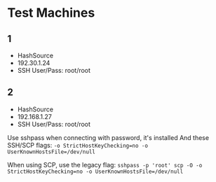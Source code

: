 # Test Machines

## 1

- HashSource
- 192.30.1.24
- SSH User/Pass: root/root

## 2

- HashSource
- 192.168.1.27
- SSH User/Pass: root/root

Use sshpass when connecting with password, it's installed
And these SSH/SCP flags: `-o StrictHostKeyChecking=no -o UserKnownHostsFile=/dev/null`

When using SCP, use the legacy flag:
`sshpass -p 'root' scp -O -o StrictHostKeyChecking=no -o UserKnownHostsFile=/dev/null`
